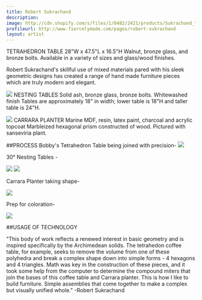 ```yaml
---
title: Robert Sukrachand
description: 
image: http://cdn.shopify.com/s/files/1/0482/2421/products/Sukrachand_tetrahedron2_1024x1024.jpeg?v=1431624295
profileurl: http://www.fiercelymade.com/pages/robert-sukrachand
layout: artist
---
```

TETRAHEDRON TABLE
28"W x 47.5"L x 16.5"H
Walnut, bronze glass, and bronze bolts.
Available in a variety of sizes and glass/wood finishes.

Robert Sukrachand's skillful use of mixed materials pared with his sleek geometric designs has created a range of hand made furniture pieces which are truly modern and elegant.

![](http://cdn.shopify.com/s/files/1/0482/2421/products/DSC_0262_RS_2048x2048.jpeg?v=1431624021)
NESTING TABLES
Solid ash, bronze glass, bronze bolts. Whitewashed finish
Tables are approximately 18" in width; lower table is 18"H and taller table is 24"H.

![](https://cdn.shopify.com/s/files/1/0296/9253/files/CARRERA_PLANTER_ROBERT_SUKRACHAND.jpg?5849879705157306355)
CARRARA PLANTER
Marine MDF, resin, latex paint, charcoal and acrylic topcoat
Marbleized hexagonal prism constructed of wood. Pictured with sanseviria plant.

##PROCESS
Bobby's Tetrahedron Table being joined with precision-
![](https://cdn.shopify.com/s/files/1/0296/9253/files/IMG_0742.JPG?10867955300849467745)

30° Nesting Tables -

![](https://cdn.shopify.com/s/files/1/0296/9253/files/IMG_0794.JPG?12304489815912294810)
![](https://cdn.shopify.com/s/files/1/0296/9253/files/FullSizeRender-_21.jpg?10867955300849467745)

Carrara Planter taking shape-

![](https://cdn.shopify.com/s/files/1/0296/9253/files/IMG_0787_1.JPG?17161530714090460616)

Prep for coloration-

![](https://cdn.shopify.com/s/files/1/0296/9253/files/IMG_0787_1.JPG?17161530714090460616)

##USAGE OF TECHNOLOGY

"This body of work reflects a renewed interest in basic geometry and is inspired specifically by the Archimedean solids. The tetrahedon coffee table, for example, seeks to remove the volume from one of these polyhedra and break a complex shape down into simple forms - 4 hexagons and 4 triangles. Math was key in the construction of these pieces, and it took some help from the computer to determine the compound miters that join the bases of this coffee table and Carrara planter. This is how I like to build furniture. Simple assemblies that come together to make a complex but visually unified whole." -Robert Sukrachand
